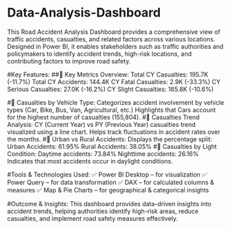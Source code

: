 # Data-Analysis-Dashboard
This Road Accident Analysis Dashboard provides a comprehensive view of traffic accidents, casualties, and related factors across various locations. Designed in Power BI, it enables stakeholders such as traffic authorities and policymakers to identify accident trends, high-risk locations, and contributing factors to improve road safety.

#Key Features:
##🔹 Key Metrics Overview:
Total CY Casualties: 195.7K (-11.7%)
Total CY Accidents: 144.4K
CY Fatal Casualties: 2.9K (-33.3%)
CY Serious Casualties: 27.0K (-16.2%)
CY Slight Casualties: 165.8K (-10.6%)

#🔹 Casualties by Vehicle Type:
Categorizes accident involvement by vehicle types (Car, Bike, Bus, Van, Agricultural, etc.)
Highlights that Cars account for the highest number of casualties (155,804).
#🔹 Casualties Trend Analysis:
CY (Current Year) vs PY (Previous Year) casualties trend visualized using a line chart.
Helps track fluctuations in accident rates over the months.
#🔹 Urban vs Rural Accidents:
Displays the percentage split:
Urban Accidents: 61.95%
Rural Accidents: 38.05%
#🔹 Casualties by Light Condition:
Daytime accidents: 73.84%
Nighttime accidents: 26.16%
Indicates that most accidents occur in daylight conditions.

#Tools & Technologies Used:
✅ Power BI Desktop – for visualization
✅ Power Query – for data transformation
✅ DAX – for calculated columns & measures
✅ Map & Pie Charts – for geographical & categorical insights

#Outcome & Insights:
This dashboard provides data-driven insights into accident trends, helping authorities identify high-risk areas, reduce casualties, and implement road safety measures effectively.


